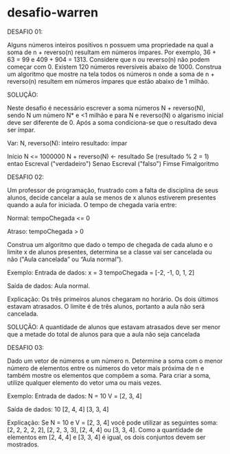 # desafio-warren
DESAFIO 01:

Alguns números inteiros positivos n possuem uma propriedade na qual a soma de n + reverso(n) resultam em números ímpares. Por exemplo, 36 + 63 = 99 e 409 + 904 = 1313. Considere que n ou reverso(n) não podem começar com 0. Existem 120 números reversíveis abaixo de 1000. Construa um algoritmo que mostre na tela todos os números n onde a soma de n + reverso(n) resultem em números ímpares que estão abaixo de 1 milhão.

SOLUÇÃO:

Neste desafio é necessário escrever a soma números N + reverso(N), sendo N um número N* e <1 milhão e para N e reverso(N) o algarismo inicial deve ser diferente de 0. Após a soma condiciona-se que o resultado deva ser ímpar.


Var:
	N, reverso(N): inteiro
	resultado: ímpar

Início 
	N <= 1000000
	N + reverso(N) <- resultado
	Se (resultado % 2 = 1) entao 
		Escreval ("verdadeiro")
	Senao
		Escreval ("falso")
	Fimse
Fimalgoritmo



DESAFIO 02:

Um professor de programação, frustrado com a falta de disciplina de seus alunos, decide cancelar a aula se menos de x alunos estiverem presentes quando a aula for iniciada. O tempo de chegada varia entre:

Normal: tempoChegada <= 0

Atraso: tempoChegada > 0

Construa um algoritmo que dado o tempo de chegada de cada aluno e o limite x de alunos presentes, determina se a classe vai ser cancelada ou não ("Aula cancelada” ou “Aula normal”).

Exemplo:
Entrada de dados:
x = 3
tempoChegada = [-2, -1, 0, 1, 2]

Saída de dados:
Aula normal.

Explicação:
Os três primeiros alunos chegaram no horário. Os dois últimos estavam atrasados. O limite é de três alunos, portanto a aula não será cancelada.

SOLUÇÃO:
A quantidade de alunos que estavam atrasados deve ser menor que a metade do total de alunos para que a aula não seja cancelada

DESAFIO 03:

Dado um vetor de números e um número n. Determine a soma com o menor número de elementos entre os números do vetor mais próxima de n e também mostre os elementos que compõem a soma. Para criar a soma, utilize qualquer elemento do vetor uma ou mais vezes.

Exemplo:
Entrada de dados:
N = 10
V = [2, 3, 4]

Saída de dados:
10
[2, 4, 4]
[3, 3, 4]

Explicação:
Se N = 10 e V = [2, 3, 4] você pode utilizar as seguintes soma: [2, 2, 2, 2, 2], [2, 2, 3, 3], [2, 4, 4] ou [3, 3, 4]. Como a quantidade de elementos em [2, 4, 4] e [3, 3, 4] é igual, os dois conjuntos devem ser mostrados.
